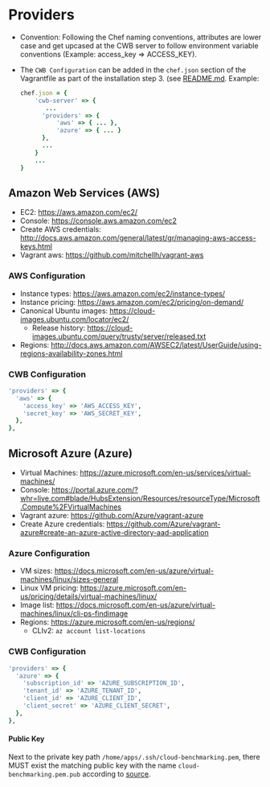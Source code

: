 # Providers

* Convention: Following the Chef naming conventions, attributes are lower case and get upcased at the CWB server to follow environment variable conventions (Example: access\_key => ACCESS\_KEY).
* The `CWB Configuration` can be added in the `chef.json` section of the Vagrantfile as part of the installation step 3. (see [README.md](README.md). Example:

  ```ruby
  chef.json = {
      'cwb-server' => {
         ...
        'providers' => {
		    'aws' => { ... },
		    'azure' => { ... }
        },
        ...
      }
      ...
  }
  ```

## Amazon Web Services (AWS)

* EC2: https://aws.amazon.com/ec2/
* Console: https://console.aws.amazon.com/ec2
* Create AWS credentials: http://docs.aws.amazon.com/general/latest/gr/managing-aws-access-keys.html
* Vagrant aws: https://github.com/mitchellh/vagrant-aws

### AWS Configuration
* Instance types: https://aws.amazon.com/ec2/instance-types/
* Instance pricing: https://aws.amazon.com/ec2/pricing/on-demand/
* Canonical Ubuntu images: https://cloud-images.ubuntu.com/locator/ec2/
  * Release history: https://cloud-images.ubuntu.com/query/trusty/server/released.txt
* Regions: http://docs.aws.amazon.com/AWSEC2/latest/UserGuide/using-regions-availability-zones.html

### CWB Configuration

```ruby
'providers' => {
  'aws' => {
    'access_key' => 'AWS_ACCESS_KEY',
    'secret_key' => 'AWS_SECRET_KEY',
  },
},
```

## Microsoft Azure (Azure)

* Virtual Machines: https://azure.microsoft.com/en-us/services/virtual-machines/
* Console: https://portal.azure.com/?whr=live.com#blade/HubsExtension/Resources/resourceType/Microsoft.Compute%2FVirtualMachines
* Vagrant azure: https://github.com/Azure/vagrant-azure
* Create Azure credentials: https://github.com/Azure/vagrant-azure#create-an-azure-active-directory-aad-application

### Azure Configuration
* VM sizes: https://docs.microsoft.com/en-us/azure/virtual-machines/linux/sizes-general
* Linux VM pricing: https://azure.microsoft.com/en-us/pricing/details/virtual-machines/linux/
* Image list: https://docs.microsoft.com/en-us/azure/virtual-machines/linux/cli-ps-findimage
* Regions: https://azure.microsoft.com/en-us/regions/
  * CLIv2: `az account list-locations`

### CWB Configuration

```ruby
'providers' => {
  'azure' => {
    'subscription_id' => 'AZURE_SUBSCRIPTION_ID',
    'tenant_id' => 'AZURE_TENANT_ID',
    'client_id' => 'AZURE_CLIENT_ID',
    'client_secret' => 'AZURE_CLIENT_SECRET',
  },
},
```

#### Public Key

Next to the private key path `/home/apps/.ssh/cloud-benchmarking.pem`, there MUST exist the matching public key with the name `cloud-benchmarking.pem.pub` according to [source](https://github.com/Azure/vagrant-azure/blob/v2.0/lib/vagrant-azure/action/run_instance.rb#L115).
